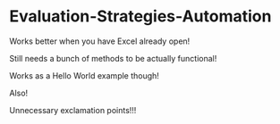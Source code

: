 # Evaluation-Strategies-Automation

Works better when you have Excel already open!

Still needs a bunch of methods to be actually functional!

Works as a Hello World example though!

Also!

Unnecessary exclamation points!!!